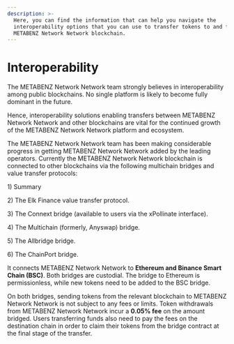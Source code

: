 ```yaml
---
description: >-
  Here, you can find the information that can help you navigate the
  interoperability options that you can use to transfer tokens to and from the
  METABENZ Network Network blockchain.
---
```


# Interoperability

The METABENZ Network Network team strongly believes in interoperability among public blockchains. No single platform is likely to become fully dominant in the future.

Hence, interoperability solutions enabling transfers between METABENZ Network Network and other blockchains are vital for the continued growth of the METABENZ Network Network platform and ecosystem.

The METABENZ Network Network team has been making considerable progress in getting METABENZ Network Network added by the leading operators. Currently the METABENZ Network Network blockchain is connected to other blockchains via the following multichain bridges and value transfer protocols:

1\) Summary

&#x20;2\) The Elk Finance value transfer protocol.

3\) The Connext bridge (available to users via the xPollinate interface).

4\) The Multichain (formerly, Anyswap) bridge.

5\) The Allbridge bridge.

6\) The ChainPort bridge.

It connects METABENZ Network Network to **Ethereum and Binance Smart Chain (BSC)**. Both bridges are custodial. The bridge to Ethereum is permissionless, while new tokens need to be added to the BSC bridge.

On both bridges, sending tokens from the relevant blockchain to METABENZ Network Network is not subject to any fees or limits. Token withdrawals from METABENZ Network Network incur a **0.05% fee** on the amount bridged. Users transferring funds also need to pay the fees on the destination chain in order to claim their tokens from the bridge contract at the final stage of the transfer.

&#x20;



